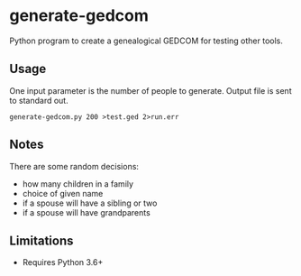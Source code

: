 # generate-gedcom

Python program to create a genealogical GEDCOM for testing other tools.

## Usage

One input parameter is the number of people to generate. Output file is sent to standard out.

```
generate-gedcom.py 200 >test.ged 2>run.err
```

## Notes

There are some random decisions:
- how many children in a family
- choice of given name
- if a spouse will have a sibling or two
- if a spouse will have grandparents

## Limitations

- Requires Python 3.6+
